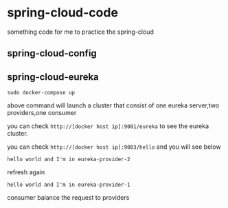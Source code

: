 # spring-cloud-code

something code for me to practice the spring-cloud

## spring-cloud-config

## spring-cloud-eureka

    sudo docker-compose up
    
above command will launch a cluster that consist of one eureka server,two providers,one consumer

you can check `http://[docker host ip]:9001/eureka` to see the eureka cluster.

you can check `http://[docker host ip]:9003/hello` and you will see below

    hello world and I'm in eureka-provider-2
    
refresh again

    hello world and I'm in eureka-provider-1
    
consumer balance the request to providers

